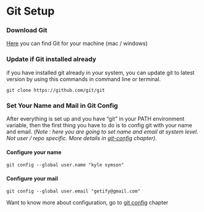 # Git Setup

### Download Git

[Here](https://git-scm.com/downloads) you can find Git for your machine \(mac / windows\) 

### Update if Git installed already

if you have installed git already in your system, you can update git to latest version by using this commands in command line or terminal.

```text
git clone https://github.com/git/git
```

### Set Your Name and Mail in Git Config

After everything is set up and you have “git” in your PATH environment variable, then the first thing you have to do is to config git with your name and email. \(_Note : here you are going to set name and email at system level. Not user / repo specific. More details in_ [_git-config_](git-config.md) _chapter\)._

#### Configure your name

```text
git config --global user.name "kyle symson"
```

#### Configure your mail 

```text
git config --global user.email "getify@gmail.com"
```

Want to know more about configuration, go to [git config](git-config.md) chapter

